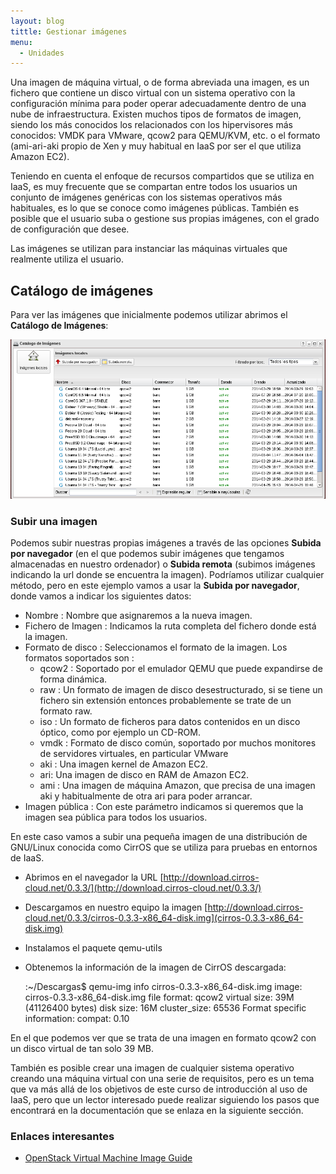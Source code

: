 ```yaml
---
layout: blog
tittle: Gestionar imágenes
menu:
  - Unidades
---
```


Una imagen de máquina virtual, o de forma abreviada una imagen, es un fichero
que contiene un disco virtual con un sistema operativo con la configuración
mínima para poder operar adecuadamente dentro de una nube de
infraestructura. Existen muchos tipos de formatos de imagen, siendo los más
conocidos los relacionados con los hipervisores más conocidos: VMDK para VMware,
qcow2 para QEMU/KVM, etc. o el formato (ami-ari-aki propio de
Xen y muy habitual en IaaS por ser el que utiliza Amazon EC2).

Teniendo en cuenta el enfoque de recursos compartidos que se utiliza en IaaS, es
muy frecuente que se compartan entre todos los usuarios un conjunto de imágenes
genéricas con los sistemas operativos más habituales, es lo que se conoce como
imágenes públicas. También es posible que el usuario suba o gestione sus propias
imágenes, con el grado de configuración que desee.

Las imágenes se utilizan para instanciar las máquinas virtuales que realmente
utiliza el usuario.

## Catálogo de imágenes

Para ver las imágenes que inicialmente podemos utilizar abrimos el **Catálogo de
Imágenes**:


![Imágenes](img/img3.png)


### Subir una imagen

Podemos subir nuestras propias imágenes a través de las opciones  **Subida por
navegador** (en el que podemos subir imágenes que tengamos almacenadas en
nuestro ordenador) o **Subida remota** (subimos imágenes indicando la url donde
se encuentra la imagen). Podríamos utilizar cualquier método, pero en este
ejemplo vamos a usar la **Subida por navegador**, donde vamos a indicar los
siguientes datos:
	
  * Nombre : Nombre que asignaremos a la nueva imagen.
  * Fichero de Imagen : Indicamos la ruta completa del fichero donde está la imagen.
  * Formato de disco : Seleccionamos el formato de la imagen. Los formatos
  soportados son : 
    * qcow2 : Soportado por el emulador QEMU que puede expandirse de forma
    dinámica.
    * raw : Un formato de imagen de disco desestructurado, si se tiene un
    fichero sin extensión entonces probablemente se trate de un formato raw. 
    * iso : Un formato de ficheros para datos contenidos en un disco óptico,
    como por ejemplo un CD-ROM.
    * vmdk : Formato de disco común, soportado por muchos monitores de
    servidores virtuales, en particular VMware 
    * aki : Una imagen kernel de Amazon EC2.
	* ari: Una imagen de disco en RAM de Amazon EC2.
    * ami : Una imagen de máquina Amazon, que precisa de una imagen aki y
    habitualmente de otra ari para poder arrancar.
  * Imagen pública : Con este parámetro indicamos si queremos que la imagen
  sea pública para todos los usuarios.

En este caso vamos a subir una pequeña imagen de una distribución de GNU/Linux
conocida como CirrOS que se utiliza para pruebas en entornos de IaaS.

  * Abrimos en el navegador la URL
  [http://download.cirros-cloud.net/0.3.3/](http://download.cirros-cloud.net/0.3.3/)
  * Descargamos en nuestro equipo la imagen
  [http://download.cirros-cloud.net/0.3.3/cirros-0.3.3-x86_64-disk.img](cirros-0.3.3-x86_64-disk.img)
  * Instalamos el paquete qemu-utils
  * Obtenemos la información de la imagen de CirrOS descargada:

    :~/Descargas$ qemu-img info cirros-0.3.3-x86_64-disk.img
	image: cirros-0.3.3-x86_64-disk.img
	file format: qcow2
	virtual size: 39M (41126400 bytes)
	disk size: 16M
	cluster_size: 65536
	Format specific information:
	compat: 0.10

En el que podemos ver que se trata de una imagen en formato qcow2 con un disco
virtual de tan solo 39 MB.

También es posible crear una imagen de cualquier sistema operativo creando una
máquina virtual con una serie de requisitos, pero es un tema que va más allá de
los objetivos de este curso de introducción al uso de IaaS, pero que un lector
interesado puede realizar siguiendo los pasos que encontrará en la documentación
que se enlaza en la siguiente sección.

### Enlaces interesantes

  * [OpenStack Virtual Machine Image Guide](http://docs.openstack.org/image-guide/content/)

